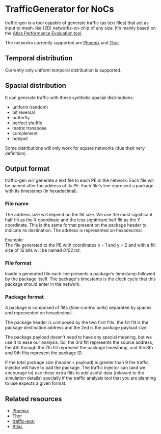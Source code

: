 TrafficGenerator for NoCs
================

traffic-gen is a tool capable of generate traffic (as text files)
that act as input to mesh-like (2D) networks-on-chip of any size.
It's mainly based on the [Atlas Performance Evaluation tool](https://corfu.pucrs.br/redmine/projects/atlas/wiki/Performance_Evaluation).

The networks currently supported are [Phoenix](https://github.com/LaNoC-UFC/Phoenix) and [Thor](https://github.com/LaNoC-UFC/NoCThor).

## Temporal distribution
Currently only uniform temporal distribution is supported.
## Spacial distribution
It can generate traffic with these synthetic spacial distributions:
* uniform (random)
* bit reversal
* butterfly
* perfect shuffle
* matrix transpose
* complement
* hotspot

Some distributions will only work for square networks (due their very definition).
## Output format
traffic-gen will generate a text file to each PE in the network.
Each file will be named after the address of its PE.
Each file's line represent a package with its timestamp (in hexadecimal).
### File name
The address size will depend on the flit size.
We use the most significant half flit as the X coordinate
and the less significant half flit as the Y coordinate.
This is the same format present on the package header to indicate its destination.
The address is represented on hexadecimal.

Example:  
The file generated to the PE with coordinates x = 1 and y = 2 and with a flit size of 16 bits will be named *0102.txt*.
### File format
Inside a generated file each line presents a package's timestamp followed by the package itself.
The package's timestamp is the clock cycle that this package should enter in the network.
### Package format
A package is composed of flits (*flow-control units*) separated by spaces and represented on hexadecimal.

The package header is composed by the two first flits:
the 1st flit is the package destination address
and the 2nd is the package payload size.

The package payload doesn't need to have any special meaning, but we use it to ease our analysis.
So, the 3rd flit represents the source address,
the 4th through the 7th flit represent the package timestamp,
and the 8th and 9th flits represent the package ID.

If the total package size (header + payload) is greater than 9 the traffic injector will have to pad the package.
The traffic injector can (and we encourage to) use these extra flits to add useful data (relevant to the simulation details)
specially if the traffic analysis tool that you are planning to use expects a given format.

## Related resources
* [Phoenix](https://github.com/LaNoC-UFC/Phoenix)
* [Thor](https://github.com/LaNoC-UFC/NoCThor)
* [traffic-eval](https://github.com/LaNoC-UFC/traffic-eval)
* [Atlas](https://corfu.pucrs.br/redmine/projects/atlas)
